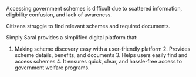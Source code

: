 Accessing government schemes is difficult due to scattered
 information, eligibility confusion, and lack of awareness. 
 
 Citizens struggle to find relevant schemes and required documents.
 
 Simply Saral provides a simplified digital platform that:
   1. Making scheme discovery easy with a user-friendly platform
    2. Provides scheme details, benefits, and documents
      3. Helps users easily find and access schemes
       4. It ensures quick, clear, and hassle-free access to government welfare programs.
